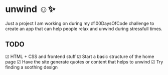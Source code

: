 # unwind ☺✨

Just a project I am working on during my #100DaysOfCode challenge to create an app that can help people relax and unwind during stressfull times.

## TODO

☑ HTML + CSS and frontend stuff
☑ Start a basic structure of the home page
☑ Have the site generate quotes or content that helps to unwind
☑ Try finding a soothing design
